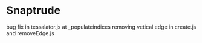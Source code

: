 # Snaptrude

bug fix in tessalator.js at _populateindices
removing vetical edge in create.js and removeEdge.js 
